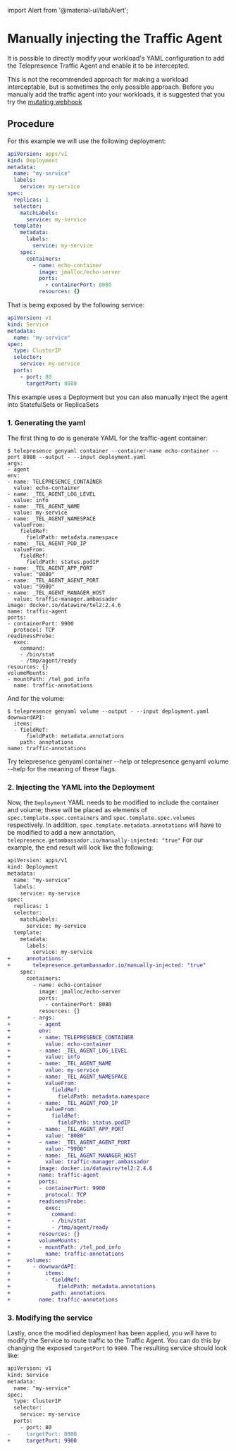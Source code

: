 import Alert from '@material-ui/lab/Alert';

# Manually injecting the Traffic Agent

It is possible to directly modify your workload's YAML configuration to add the Telepresence Traffic Agent and enable it to be intercepted.

<Alert severity="warning">
This is not the recommended approach for making a workload interceptable, but is sometimes the only possible approach.
Before you manually add the traffic agent into your workloads, it is suggested that you try the <a href="../../cluster-config#mutating-webhook">mutating webhook</a>
</Alert>

## Procedure

For this example we will use the following deployment:

```yaml
apiVersion: apps/v1
kind: Deployment
metadata:
  name: "my-service"
  labels:
    service: my-service
spec:
  replicas: 1
  selector:
    matchLabels:
      service: my-service
  template:
    metadata:
      labels:
        service: my-service
    spec:
      containers:
        - name: echo-container
          image: jmalloc/echo-server
          ports:
            - containerPort: 8080
          resources: {}
```

That is being exposed by the following service:

```yaml
apiVersion: v1
kind: Service
metadata:
  name: "my-service"
spec:
  type: ClusterIP
  selector:
    service: my-service
  ports:
    - port: 80
      targetPort: 8080
```

<Alert severity="info">
This example uses a Deployment but you can also manually inject the agent into StatefulSets or ReplicaSets
</Alert>

### 1. Generating the yaml

The first thing to do is generate YAML for the traffic-agent container:

```console
$ telepresence genyaml container --container-name echo-container --port 8080 --output - --input deployment.yaml
args:
- agent
env:
- name: TELEPRESENCE_CONTAINER
  value: echo-container
- name: _TEL_AGENT_LOG_LEVEL
  value: info
- name: _TEL_AGENT_NAME
  value: my-service
- name: _TEL_AGENT_NAMESPACE
  valueFrom:
    fieldRef:
      fieldPath: metadata.namespace
- name: _TEL_AGENT_POD_IP
  valueFrom:
    fieldRef:
      fieldPath: status.podIP
- name: _TEL_AGENT_APP_PORT
  value: "8080"
- name: _TEL_AGENT_AGENT_PORT
  value: "9900"
- name: _TEL_AGENT_MANAGER_HOST
  value: traffic-manager.ambassador
image: docker.io/datawire/tel2:2.4.6
name: traffic-agent
ports:
- containerPort: 9900
  protocol: TCP
readinessProbe:
  exec:
    command:
    - /bin/stat
    - /tmp/agent/ready
resources: {}
volumeMounts:
- mountPath: /tel_pod_info
  name: traffic-annotations
```

And for the volume:

```console
$ telepresence genyaml volume --output - --input deployment.yaml
downwardAPI:
  items:
  - fieldRef:
      fieldPath: metadata.annotations
    path: annotations
name: traffic-annotations
```

<Alert severity="info">
Try telepresence genyaml container --help or telepresence genyaml volume --help for the meaning of these flags.
</Alert>

### 2. Injecting the YAML into the Deployment

Now, the `Deployment` YAML needs to be modified to include the container and volume; these will be placed as elements of `spec.template.spec.containers` and `spec.template.spec.volumes` respectively.
In addition, `spec.template.metadata.annotations` will have to be modified to add a new annotation, `telepresence.getambassador.io/manually-injected: "true"`
For our example, the end result will look like the following:

```diff
apiVersion: apps/v1
kind: Deployment
metadata:
  name: "my-service"
  labels:
    service: my-service
spec:
  replicas: 1
  selector:
    matchLabels:
      service: my-service
  template:
    metadata:
      labels:
        service: my-service
+     annotations:
+       telepresence.getambassador.io/manually-injected: "true"
    spec:
      containers:
        - name: echo-container
          image: jmalloc/echo-server
          ports:
            - containerPort: 8080
          resources: {}
+       - args:
+         - agent
+         env:
+         - name: TELEPRESENCE_CONTAINER
+           value: echo-container
+         - name: _TEL_AGENT_LOG_LEVEL
+           value: info
+         - name: _TEL_AGENT_NAME
+           value: my-service
+         - name: _TEL_AGENT_NAMESPACE
+           valueFrom:
+             fieldRef:
+               fieldPath: metadata.namespace
+         - name: _TEL_AGENT_POD_IP
+           valueFrom:
+             fieldRef:
+               fieldPath: status.podIP
+         - name: _TEL_AGENT_APP_PORT
+           value: "8080"
+         - name: _TEL_AGENT_AGENT_PORT
+           value: "9900"
+         - name: _TEL_AGENT_MANAGER_HOST
+           value: traffic-manager.ambassador
+         image: docker.io/datawire/tel2:2.4.6
+         name: traffic-agent
+         ports:
+         - containerPort: 9900
+           protocol: TCP
+         readinessProbe:
+           exec:
+             command:
+             - /bin/stat
+             - /tmp/agent/ready
+         resources: {}
+         volumeMounts:
+         - mountPath: /tel_pod_info
+           name: traffic-annotations
+     volumes:
+       - downwardAPI:
+           items:
+           - fieldRef:
+               fieldPath: metadata.annotations
+             path: annotations
+         name: traffic-annotations
```

### 3. Modifying the service

Lastly, once the modified deployment has been applied, you will have to modify the Service to route traffic to the Traffic Agent.
You can do this by changing the exposed `targetPort` to `9900`. The resulting service should look like:

```diff
apiVersion: v1
kind: Service
metadata:
  name: "my-service"
spec:
  type: ClusterIP
  selector:
    service: my-service
  ports:
    - port: 80
-     targetPort: 8080
+     targetPort: 9900
```
